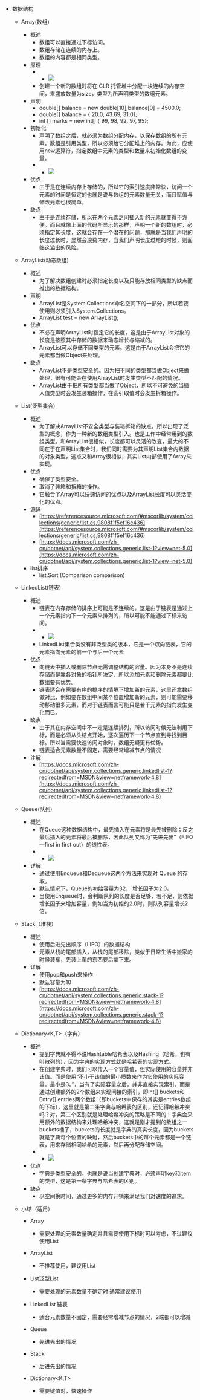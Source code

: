 *   数据结构
    *   Array(数组)
        *   概述           
            *   数组可以直接通过下标访问。               
            *   数组存储在连续的内存上。
            *   数组的内容都是相同类型。
        *   原理
            *   *   ![](https://api2.mubu.com/v3/document_image/10e4b64b-c3d2-41bf-9e94-eee3430ec114-11312918.jpg)
            *   创建一个新的数组时将在 CLR 托管堆中分配一块连续的内存空间，来盛放数量为size，类型为所声明类型的数组元素。
        *   声明
            *   double\[\] balance = new double\[10\];balance\[0\] = 4500.0;
            *   double\[\] balance = { 20.0, 43.69, 31.0};
            *   int \[\] marks = new int\[\] { 99, 98, 92, 97, 95};
        *   初始化
            *   声明了数组之后，就必须为数组分配内存，以保存数组的所有元素。数组是引用类型，所以必须给它分配堆上的内存。为此，应使用new运算符，指定数组中元素的类型和数量来初始化数组的变量。
            *   *   ![](https://api2.mubu.com/v3/document_image/e72522f3-7115-4d36-bab1-258e64a1a3e7-11312918.jpg)
        *   优点
            *   由于是在连续内存上存储的，所以它的索引速度非常快，访问一个元素的时间是恒定的也就是说与数组的元素数量无关，而且赋值与修改元素也很简单。
        *   缺点
            *   由于是连续存储，所以在两个元素之间插入新的元素就变得不方便。而且就像上面的代码所显示的那样，声明一个新的数组时，必须指定其长度，这就会存在一个潜在的问题，那就是当我们声明的长度过长时，显然会浪费内存，当我们声明长度过短的时候，则面临这溢出的风险。
        
    *   ArrayList(动态数组)
        *   概述
            *   为了解决数组创建时必须指定长度以及只能存放相同类型的缺点而推出的数据结构。
        *   声明
            *   ArrayList是System.Collections命名空间下的一部分，所以若要使用则必须引入System.Collections。
            *   ArrayList test = new ArrayList();
        *   优点
            *   不必在声明ArrayList时指定它的长度，这是由于ArrayList对象的长度是按照其中存储的数据来动态增长与缩减的。
            *   ArrayList可以存储不同类型的元素。这是由于ArrayList会把它的元素都当做Object来处理。
        *   缺点
            *   ArrayList不是类型安全的。因为把不同的类型都当做Object来做处理，很有可能会在使用ArrayList时发生类型不匹配的情况。
            *   ArrayList由于把所有类型都当做了Object，所以不可避免的当插入值类型时会发生装箱操作，在索引取值时会发生拆箱操作。
        
    *   List<T>(泛型集合)
        *   概述
            *   为了解决ArrayList不安全类型与装箱拆箱的缺点，所以出现了泛型的概念，作为一种新的数组类型引入。也是工作中经常用到的数组类型。和ArrayList很相似，长度都可以灵活的改变，最大的不同在于在声明List集合时，我们同时需要为其声明List集合内数据的对象类型，这点又和Array很相似，其实List<T>内部使用了Array来实现。
        *   优点
            *   确保了类型安全。
            *   取消了装箱和拆箱的操作。
            *   它融合了Array可以快速访问的优点以及ArrayList长度可以灵活变化的优点。
        *   源码
            *   [https://referencesource.microsoft.com/#mscorlib/system/collections/generic/list.cs,9808f1f5ef16c436](https://referencesource.microsoft.com/#mscorlib/system/collections/generic/list.cs,9808f1f5ef16c436)
            *   [https://docs.microsoft.com/zh-cn/dotnet/api/system.collections.generic.list-1?view=net-5.0](https://docs.microsoft.com/zh-cn/dotnet/api/system.collections.generic.list-1?view=net-5.0)
        *   list排序 
            *   list<T>.Sort (Comparison<T> comparison)
        
    *   LinkedList<T>(链表)
        *   概述
            *   链表在内存存储的排序上可能是不连续的。这是由于链表是通过上一个元素指向下一个元素来排列的，所以可能不能通过下标来访问。
            *   *   ![](https://api2.mubu.com/v3/document_image/ae10f6c1-3b87-4946-8be3-5cba0b5f1388-11312918.jpg)
            *   LinkedList<T>集合类没有非泛型类的版本，它是一个双向链表，它的元素指向元素的前一个与后一个元素
        *   优点
            *   向链表中插入或删除节点无需调整结构的容量。因为本身不是连续存储而是靠各对象的指针所决定，所以添加元素和删除元素都要比数组要有优势。
            *   链表适合在需要有序的排序的情境下增加新的元素，这里还拿数组做对比，例如要在数组中间某个位置增加新的元素，则可能需要移动移动很多元素，而对于链表而言可能只是若干元素的指向发生变化而已。
        *   缺点
            *   由于其在内存空间中不一定是连续排列，所以访问时候无法利用下标，而是必须从头结点开始，逐次遍历下一个节点直到寻找到目标。所以当需要快速访问对象时，数组无疑更有优势。
            *   链表适合元素数量不固定，需要经常增减节点的情况
        *   注解
            *   [https://docs.microsoft.com/zh-cn/dotnet/api/system.collections.generic.linkedlist-1?redirectedfrom=MSDN&view=netframework-4.8](https://docs.microsoft.com/zh-cn/dotnet/api/system.collections.generic.linkedlist-1?redirectedfrom=MSDN&view=netframework-4.8)
        
    *   Queue<T>(队列)
        *   概述
            *   在Queue<T>这种数据结构中，最先插入在元素将是最先被删除；反之最后插入的元素将最后被删除，因此队列又称为“先进先出”（FIFO—first in first out）的线性表。
            *   *   ![](https://api2.mubu.com/v3/document_image/fd42e81b-227c-40f2-bcb4-94632ed35712-11312918.jpg)
        *   详解
            *   通过使用Enqueue和Dequeue这两个方法来实现对 Queue<T> 的存取。
            *   默认情况下，Queue<T>的初始容量为32， 增长因子为2.0。
            *   当使用Enqueue时，会判断队列的长度是否足够，若不足，则依据增长因子来增加容量，例如当为初始的2.0时，则队列容量增长2倍。
        
    *   Stack<T>（堆栈）
        *   概述
            *   使用后进先出顺序（LIFO）的数据结构
            *   元素从栈的尾部插入，从栈的尾部移除，类似于日常生活中搬家的时候装车，先装上车的东西要后拿下来。
        *   详解
            *   使用pop和push来操作
            *   默认容量为10
            *   [https://docs.microsoft.com/zh-cn/dotnet/api/system.collections.generic.stack-1?redirectedfrom=MSDN&view=netframework-4.8](https://docs.microsoft.com/zh-cn/dotnet/api/system.collections.generic.stack-1?redirectedfrom=MSDN&view=netframework-4.8)
                
    *   Dictionary<K,T>（字典）
        *   概述
            *   提到字典就不得不说Hashtable哈希表以及Hashing（哈希，也有叫散列的），因为字典的实现方式就是哈希表的实现方式。
            *   在创建字典时，我们可以传入一个容量值，但实际使用的容量并非该值。而是使用“不小于该值的最小质数来作为它使用的实际容量，最小是3。”，当有了实际容量之后，并非直接实现索引，而是通过创建额外的2个数组来实现间接的索引，即int\[\] buckets和Entry\[\] entries两个数组（即buckets中保存的其实是entries数组的下标），这里就是第二条字典与哈希表的区别，还记得哈希冲突吗？对，第二个区别就是处理哈希冲突的策略是不同的！字典会采用额外的数据结构来处理哈希冲突，这就是刚才提到的数组之一buckets桶了，buckets的长度就是字典的真实长度，因为buckets就是字典每个位置的映射，然后buckets中的每个元素都是一个链表，用来存储相同哈希的元素，然后再分配存储空间。
            *   *   ![](https://api2.mubu.com/v3/document_image/95ce3162-e6d6-48f2-a8d3-d5a007549ca1-11312918.jpg)
        *   优点
            *   字典是类型安全的，也就是说当创建字典时，必须声明key和item的类型，这是第一条字典与哈希表的区别。
        *   缺点
            *   以空间换时间，通过更多的内存开销来满足我们对速度的追求。
        
    *   小结（适用）
        *   Array
            *   需要处理的元素数量确定并且需要使用下标时可以考虑，不过建议使用List<T>
            
        *   ArrayList
            *   不推荐使用，建议用List<T>
                
        *   List<T>泛型List
            *   需要处理的元素数量不确定时 通常建议使用
            
        *   LinkedList<T> 链表
            *   适合元素数量不固定，需要经常增减节点的情况，2端都可以增减
                
        *   Queue<T>
            *   先进先出的情况
                
        *   Stack<T>
            *   后进先出的情况
                
        *   Dictionary<K,T>
            *   需要键值对，快速操作